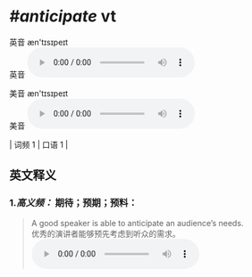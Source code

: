 # ***\#anticipate*** vt
英音 æn'tɪsɪpeɪt  
英音
<audio src="./media/anticipate-B.aac" controls="controls"></audio>

美音 æn'tɪsɪpeɪt  
美音
<audio src="./media/anticipate2.aac" controls="controls"></audio>



| 词频 1 | 口语 1 |  

英文释义
---
### 1.*高义频：* **期待；预期；预料：**  

 > A good speaker is able to anticipate an audience’s needs.  
 > 优秀的演讲者能够预先考虑到听众的需求。    
<audio src="./media/anticipate-101_AAC.aac" controls="controls"></audio>


